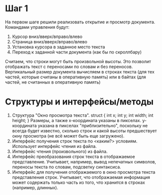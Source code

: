 # Шаг 1
На первом шаге решили реализовать открытие и просмотр документа.
Командами управления будут:
1. Курсор вниз/вверх/вправо/влево
1. Страница вниз/вверх/вправо/влево
1. Установка курсора в заданное место текста
1. Переход к заданной части документа (как бы по скроллбару)

Считаем, что строки могут быть произвольной высоты. Это позволит отображать текст с переносами по словам и без переносов.
Вертикальный размер документа вычисляем в строках текста (для тех частей, которые считаны в оперативную память) или в байтах (для частей, не считанных в оперативную память)

# Структуры и интерфейсы/методы
1. Структура "Окно просмотра текста".
struct {
  int x;
  int y;
  int width;
  int height;
}
Размеры, а также x-координата указаны в пикселах.
y-координата указана в пикселах "приблизительно", поскольку не всегда будет известно, сколько строк и какой высоты предшествует окну просмотра (не всё может быть еще загружено).
1. Интерфейс получения строк текста по <каким?> условиям. Использует интерфейс чтения из файла.
1. Интерфейс чтения (произвольного) из файла.
1. Интерфейс преобразования строк текста в отображаемое представление. Учитывает, например, вывод непечатных символов, переносы текста по словам, подсветку синтаксиса.
1. Интерфейс для получения отображаемого в окно просмотра текста представления строк. Учитывает, что отображаемая информация может содержать только часть из того, что хранится в строках (например, длинных).
